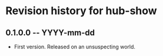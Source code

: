 # Revision history for hub-show

## 0.1.0.0  -- YYYY-mm-dd

* First version. Released on an unsuspecting world.
